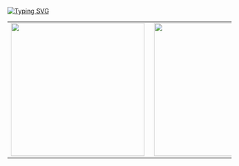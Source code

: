 [![Typing SVG](https://readme-typing-svg.demolab.com?font=Fira+Code&size=28&pause=2000&center=true&vCenter=true&width=520&lines=Nothing+Special+About+Me+haha)](https://git.io/typing-svg)
<center>
  <table>
    <tr>
        <td><img width="300px" align="left" src="https://github-readme-stats.vercel.app/api?username=thatmarcboi&count_private=true&show_icons=true&theme=radical"></td>
        <td><img width="300px" align='right' src="https://github-readme-stats-anuraghazra1.vercel.app/api/top-langs/?username=thatmarcboi&theme=dark&hide_border=false&no-bg=true&no-frame=true&langs_count=5" /></td>
    </tr>
  </table>
</center>


